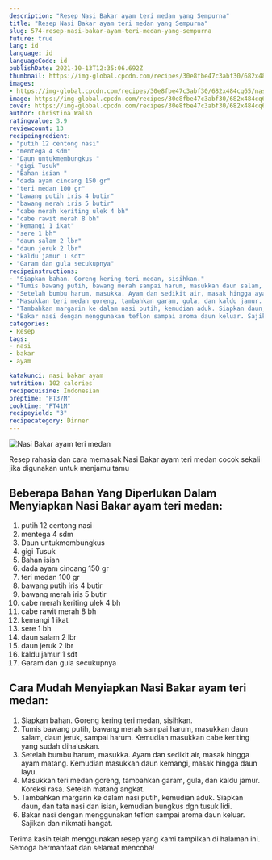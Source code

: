 ```yaml
---
description: "Resep Nasi Bakar ayam teri medan yang Sempurna"
title: "Resep Nasi Bakar ayam teri medan yang Sempurna"
slug: 574-resep-nasi-bakar-ayam-teri-medan-yang-sempurna
future: true
lang: id
language: id
languageCode: id
publishDate: 2021-10-13T12:35:06.692Z 
thumbnail: https://img-global.cpcdn.com/recipes/30e8fbe47c3abf30/682x484cq65/nasi-bakar-ayam-teri-medan-foto-resep-utama.png
images:
- https://img-global.cpcdn.com/recipes/30e8fbe47c3abf30/682x484cq65/nasi-bakar-ayam-teri-medan-foto-resep-utama.png
image: https://img-global.cpcdn.com/recipes/30e8fbe47c3abf30/682x484cq65/nasi-bakar-ayam-teri-medan-foto-resep-utama.png
cover: https://img-global.cpcdn.com/recipes/30e8fbe47c3abf30/682x484cq65/nasi-bakar-ayam-teri-medan-foto-resep-utama.png
author: Christina Walsh
ratingvalue: 3.9
reviewcount: 13
recipeingredient:
- "putih 12 centong nasi"
- "mentega 4 sdm"
- "Daun untukmembungkus "
- "gigi Tusuk"
- "Bahan isian "
- "dada ayam cincang 150 gr"
- "teri medan 100 gr"
- "bawang putih iris 4 butir"
- "bawang merah iris 5 butir"
- "cabe merah keriting ulek 4 bh"
- "cabe rawit merah 8 bh"
- "kemangi 1 ikat"
- "sere 1 bh"
- "daun salam 2 lbr"
- "daun jeruk 2 lbr"
- "kaldu jamur 1 sdt"
- "Garam dan gula secukupnya"
recipeinstructions:
- "Siapkan bahan. Goreng kering teri medan, sisihkan."
- "Tumis bawang putih, bawang merah sampai harum, masukkan daun salam, daun jeruk, sampai harum. Kemudian masukkan cabe keriting yang sudah dihaluskan."
- "Setelah bumbu harum, masukka. Ayam dan sedikit air, masak hingga ayam matang. Kemudian masukkan daun kemangi, masak hingga daun layu."
- "Masukkan teri medan goreng, tambahkan garam, gula, dan kaldu jamur. Koreksi rasa. Setelah matang angkat."
- "Tambahkan margarin ke dalam nasi putih, kemudian aduk. Siapkan daun, dan tata nasi dan isian, kemudian bungkus dgn tusuk lidi."
- "Bakar nasi dengan menggunakan teflon sampai aroma daun keluar. Sajikan dan nikmati hangat."
categories:
- Resep
tags:
- nasi
- bakar
- ayam

katakunci: nasi bakar ayam 
nutrition: 102 calories
recipecuisine: Indonesian
preptime: "PT37M"
cooktime: "PT41M"
recipeyield: "3"
recipecategory: Dinner
---
```



![Nasi Bakar ayam teri medan](https://img-global.cpcdn.com/recipes/30e8fbe47c3abf30/682x484cq65/nasi-bakar-ayam-teri-medan-foto-resep-utama.png)

Resep rahasia dan cara memasak  Nasi Bakar ayam teri medan cocok sekali jika digunakan untuk menjamu tamu

<!--inarticleads1-->

## Beberapa Bahan Yang Diperlukan Dalam Menyiapkan Nasi Bakar ayam teri medan:

1. putih 12 centong nasi
1. mentega 4 sdm
1. Daun untukmembungkus 
1. gigi Tusuk
1. Bahan isian 
1. dada ayam cincang 150 gr
1. teri medan 100 gr
1. bawang putih iris 4 butir
1. bawang merah iris 5 butir
1. cabe merah keriting ulek 4 bh
1. cabe rawit merah 8 bh
1. kemangi 1 ikat
1. sere 1 bh
1. daun salam 2 lbr
1. daun jeruk 2 lbr
1. kaldu jamur 1 sdt
1. Garam dan gula secukupnya



<!--inarticleads2-->

## Cara Mudah Menyiapkan Nasi Bakar ayam teri medan:

1. Siapkan bahan. Goreng kering teri medan, sisihkan.
1. Tumis bawang putih, bawang merah sampai harum, masukkan daun salam, daun jeruk, sampai harum. Kemudian masukkan cabe keriting yang sudah dihaluskan.
1. Setelah bumbu harum, masukka. Ayam dan sedikit air, masak hingga ayam matang. Kemudian masukkan daun kemangi, masak hingga daun layu.
1. Masukkan teri medan goreng, tambahkan garam, gula, dan kaldu jamur. Koreksi rasa. Setelah matang angkat.
1. Tambahkan margarin ke dalam nasi putih, kemudian aduk. Siapkan daun, dan tata nasi dan isian, kemudian bungkus dgn tusuk lidi.
1. Bakar nasi dengan menggunakan teflon sampai aroma daun keluar. Sajikan dan nikmati hangat.




Terima kasih telah menggunakan resep yang kami tampilkan di halaman ini. Semoga bermanfaat dan selamat mencoba!
